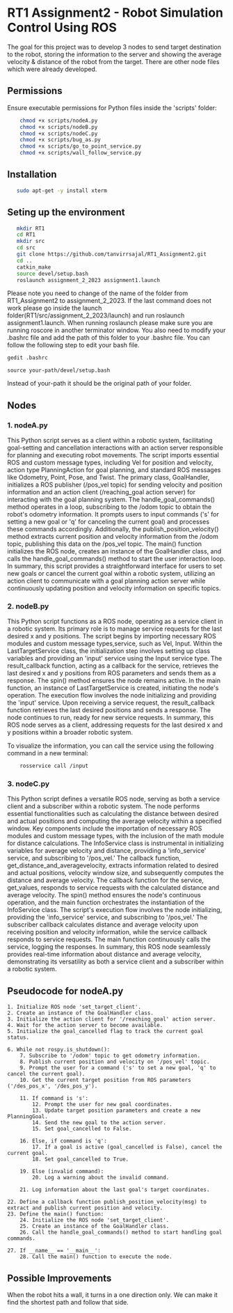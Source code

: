 # RT1 Assignment2 - Robot Simulation Control Using ROS

The goal for this project was to develop 3 nodes to send target destination to the robot, storing the information to the server and showing the average velocity & distance of the robot from the target. There are other node files which were already developed.

## Permissions
Ensure executable permissions for Python files inside the 'scripts' folder:

```bash
    chmod +x scripts/nodeA.py
    chmod +x scripts/nodeB.py
    chmod +x scripts/nodeC.py
    chmod +x scripts/bug_as.py
    chmod +x scripts/go_to_point_service.py
    chmod +x scripts/wall_follow_service.py
```
## Installation
 ```bash
    sudo apt-get -y install xterm
 ```

## Seting up the environment
 ```bash
    mkdir RT1
    cd RT1
    mkdir src
    cd src
    git clone https://github.com/tanvirrsajal/RT1_Assignment2.git
    cd ..
    catkin_make
    source devel/setup.bash
    roslaunch assignment_2_2023 assignment1.launch
```
Please note you need to change of the name of the folder from RT1_Assignment2 to assignment_2_2023. If the last command does not work please go inside the launch folder(RT1/src/assignment_2_2023/launch) and run roslaunch assignment1.launch. When running roslaunch please make sure you are running roscore in another terminator window. You also need to modify your .bashrc file and add the path of this folder to your .bashrc file.
You can follow the following step to edit your bash file.

```bash
gedit .bashrc
```
```
source your-path/devel/setup.bash
```
Instead of your-path it should be the original path of your folder.

## Nodes

### **1. nodeA.py**
This Python script serves as a client within a robotic system, facilitating goal-setting and cancellation interactions with an action server responsible for planning and executing robot movements. The script imports essential ROS and custom message types, including Vel for position and velocity, action type PlanningAction for goal planning, and standard ROS messages like Odometry, Point, Pose, and Twist. The primary class, GoalHandler, initializes a ROS publisher (/pos_vel topic) for sending velocity and position information and an action client (/reaching_goal action server) for interacting with the goal planning system. The handle_goal_commands() method operates in a loop, subscribing to the /odom topic to obtain the robot's odometry information. It prompts users to input commands ('s' for setting a new goal or 'q' for canceling the current goal) and processes these commands accordingly. Additionally, the publish_position_velocity() method extracts current position and velocity information from the /odom topic, publishing this data on the /pos_vel topic. The main() function initializes the ROS node, creates an instance of the GoalHandler class, and calls the handle_goal_commands() method to start the user interaction loop. 
In summary, this script provides a straightforward interface for users to set new goals or cancel the current goal within a robotic system, utilizing an action client to communicate with a goal planning action server while continuously updating position and velocity information on specific topics.

### **2. nodeB.py**
This Python script functions as a ROS node, operating as a service client in a robotic system. Its primary role is to manage service requests for the last desired x and y positions. The script begins by importing necessary ROS modules and custom message types,service, such as Vel, Input. Within the LastTargetService class, the initialization step involves setting up class variables and providing an 'input' service using the Input service type. The result_callback function, acting as a callback for the service, retrieves the last desired x and y positions from ROS parameters and sends them as a response. The spin() method ensures the node remains active. In the main function, an instance of LastTargetService is created, initiating the node's operation. The execution flow involves the node initializing and providing the 'input' service. Upon receiving a service request, the result_callback function retrieves the last desired positions and sends a response. The node continues to run, ready for new service requests. 
In summary, this ROS node serves as a client, addressing requests for the last desired x and y positions within a broader robotic system.

To visualize the information, you can call the service using the following command in a new terminal:
```bash
    rosservice call /input
```
### **3. nodeC.py**
This Python script defines a versatile ROS node, serving as both a service client and a subscriber within a robotic system. The node performs essential functionalities such as calculating the distance between desired and actual positions and computing the average velocity within a specified window. Key components include the importation of necessary ROS modules and custom message types, with the inclusion of the math module for distance calculations. The InfoService class is instrumental in initializing variables for average velocity and distance, providing a 'info_service' service, and subscribing to '/pos_vel.' The callback function, get_distance_and_averagevelocity, extracts information related to desired and actual positions, velocity window size, and subsequently computes the distance and average velocity. The callback function for the service, get_values, responds to service requests with the calculated distance and average velocity. The spin() method ensures the node's continuous operation, and the main function orchestrates the instantiation of the InfoService class. The script's execution flow involves the node initializing, providing the 'info_service' service, and subscribing to '/pos_vel.' The subscriber callback calculates distance and average velocity upon receiving position and velocity information, while the service callback responds to service requests. The main function continuously calls the service, logging the responses. 
In summary, this ROS node seamlessly provides real-time information about distance and average velocity, demonstrating its versatility as both a service client and a subscriber within a robotic system.


## Pseudocode for nodeA.py
```
1. Initialize ROS node 'set_target_client'.
2. Create an instance of the GoalHandler class.
3. Initialize the action client for '/reaching_goal' action server.
4. Wait for the action server to become available.
5. Initialize the goal_cancelled flag to track the current goal status.

6. While not rospy.is_shutdown():
    7. Subscribe to '/odom' topic to get odometry information.
    8. Publish current position and velocity on '/pos_vel' topic.
    9. Prompt the user for a command ('s' to set a new goal, 'q' to cancel the current goal).
    10. Get the current target position from ROS parameters ('/des_pos_x', '/des_pos_y').

    11. If command is 's':
        12. Prompt the user for new goal coordinates.
        13. Update target position parameters and create a new PlanningGoal.
        14. Send the new goal to the action server.
        15. Set goal_cancelled to False.

    16. Else, if command is 'q':
        17. If a goal is active (goal_cancelled is False), cancel the current goal.
        18. Set goal_cancelled to True.

    19. Else (invalid command):
        20. Log a warning about the invalid command.

    21. Log information about the last goal's target coordinates.

22. Define a callback function publish_position_velocity(msg) to extract and publish current position and velocity.
23. Define the main() function:
    24. Initialize the ROS node 'set_target_client'.
    25. Create an instance of the GoalHandler class.
    26. Call the handle_goal_commands() method to start handling goal commands.

27. If __name__ == '__main__':
    28. Call the main() function to execute the node.

```

## Possible Improvements

When the robot hits a wall, it turns in a one direction only. We can make it find the shortest path and follow that side.
